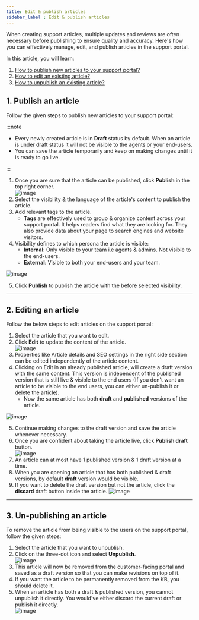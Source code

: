 ```yaml
---
title: Edit & publish articles
sidebar_label : Edit & publish articles
---
```


When creating support articles, multiple updates and reviews are often necessary before publishing to ensure quality and accuracy. Here's how you can effectively manage, edit, and publish articles in the support portal.

In this article, you will learn:
1. [How to publish new articles to your support portal?](#1)
2. [How to edit an existing article?](#2)
3. [How to unpublish an existing article?](#3)

## <a name="1"></a> 1. Publish an article

Follow the given steps to publish new articles to your support portal:  

:::note

- Every newly created article is in **Draft** status by default. When an article is under draft status it will not be visible to the agents or your end-users.
- You can save the article temporarily and keep on making changes until it is ready to go live.

:::

1. Once you are sure that the article can be published, click **Publish** in the top right corner.        
    ![image](https://imgur.com/XiljLI0.png)
2. Select the visibility & the language of the article's content to publish the article.
3. Add relevant tags to the article.               
	- **Tags** are effectively used to group & organize content across your support portal. It helps readers find what they are looking for. They also provide data about your page to search engines and website visitors.
4. Visibility defines to which persona the article is visible:      
    - **Internal**: Only visible to your team i.e agents & admins. Not visible to the end-users.                   
	- **External**: Visible to both your end-users and your team.          

![image](https://imgur.com/UAn6nQM.png)    

5. Click **Publish** to publish the article with the before selected visibility.

----------

## <a name="2"></a> 2. Editing an article

Follow the below steps to edit articles on the support portal:

1. Select the article that you want to edit.         
2. Click **Edit** to update the content of the article.           
    ![image](https://imgur.com/UkETC76.png)        
3. Properties like Article details and SEO settings in the right side section can be edited independently of the article content.      
4. Clicking on Edit in an already published article, will create a draft version with the same content. This version is independent of the published version that is still live & visible to the end users (If you don't want an article to be visible to the end users, you can either un-publish it or delete the article).        
	- Now the same article has both **draft** and **published** versions of the article.

![image](https://imgur.com/HuUucC0.png)

5. Continue making changes to the draft version and save the article whenever necessary.     
6. Once you are confident about taking the article live, click **Publish draft** button.     
    ![image](https://imgur.com/b37Mlt5.png)              
7. An article can at most have 1 published version & 1 draft version at a time.       
8. When you are opening an article that has both published & draft versions, by default **draft** version would be visible.        
9. If you want to delete the draft version but not the article, click the **discard** draft button inside the article.
    ![image](https://imgur.com/pi7n6rm.png)

------------

## <a name="3"></a>  3. Un-publishing an article

To remove the article from being visible to the users on the support portal, follow the given steps: 

1. Select the article that you want to unpublish.
2. Click on the three-dot icon and select **Unpublish**.           
    ![image](https://imgur.com/OKLRUzl.png)             
3. This article will now be removed from the customer-facing portal and saved as a draft version so that you can make revisions on top of it.       
4. If you want the article to be permanently removed from the KB, you should delete it.      
5. When an article has both a draft & published version, you cannot unpublish it directly. You would've either discard the current draft or publish it directly.         
    ![image](https://imgur.com/bbmRZFo.png)
